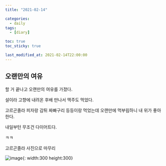 ```yaml
---
title: "2021-02-14"

categories:
  - daily
tags:
  - [diary]

toc: true
toc_sticky: true

last_modified_at: 2021-02-14T22:00:00
---
```


## 오랜만의 여유

할 거 끝나고 오랜만의 여유를 가졌다.

설이라 고향에 내려온 후배 만나서 맥주도 먹었다.

고르곤졸라 피자랑 감튀 짜빠구리 등등이랑 먹었는데 오랜만에 먹부림하니 내 위가 좋아한다.

내일부턴 무조건 다이어트다.

ㅋㅋ

고르곤졸라 사진으로 마무리

![image](https://user-images.githubusercontent.com/37994634/107877786-d09cdb80-6f11-11eb-9316-6855ba6f6d37.png){: width:300 height:300}
